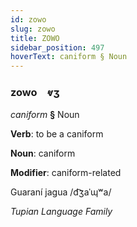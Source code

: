 ```yaml
---
id: zowo
slug: zowo
title: ZOWO
sidebar_position: 497
hoverText: caniform § Noun
---
```


### zowo&emsp;<span kind="abugida">ⱴʒ</span>

*caniform* **§** Noun

**Verb**: to be a caniform

**Noun**: caniform

**Modifier**: caniform-related

Guaraní jagua /d͡ʒaˈɰʷa/

*Tupian Language Family*